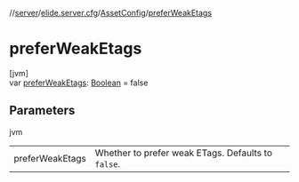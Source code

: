 //[server](../../../index.md)/[elide.server.cfg](../index.md)/[AssetConfig](index.md)/[preferWeakEtags](prefer-weak-etags.md)

# preferWeakEtags

[jvm]\
var [preferWeakEtags](prefer-weak-etags.md): [Boolean](https://kotlinlang.org/api/latest/jvm/stdlib/kotlin/-boolean/index.html) = false

## Parameters

jvm

| | |
|---|---|
| preferWeakEtags | Whether to prefer weak ETags. Defaults to `false`. |
